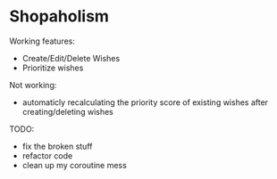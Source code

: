 # Shopaholism

Working features:
- Create/Edit/Delete Wishes
- Prioritize wishes

Not working:
- automaticly recalculating the priority score of existing wishes after creating/deleting wishes

TODO: 
- fix the broken stuff
- refactor code
- clean up my coroutine mess
